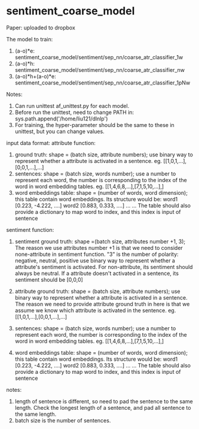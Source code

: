 # sentiment_coarse_model

Paper: uploaded to dropbox





The model to train:
1. (a-o)*e: sentiment_coarse_model/sentiment/sep_nn/coarse_atr_classifier_1w
2. (a-o)*h: sentiment_coarse_model/sentiment/sep_nn/coarse_atr_classifier_nw
3. (a-o)*h+(a-o)*e: sentiment_coarse_model/sentiment/sep_nn/coarse_atr_classifier_1pNw

Notes:
1. Can run unittest af_unittest.py for each model. 
2. Before run the unittest, need to change PATH in: sys.path.append('/home/liu121/dlnlp')
3. For training, the hyper-parameter should be the same to these in unittest, but you can change values.

input data format:
attribute function:
1. ground truth: shape = (batch size, attribute numbers); use binary way to represent whether a attribute is activated
in a sentence.
eg. [[1,0,1,...],[0,0,1,...],...]
2. sentences: shape = (batch size, words number); use a number to represent each word, the number is corresponding to
the index of the word in word embedding tables.
eg. [[1,4,6,8,...],[7,1,5,10,...],]
3. word embeddings table: shape = (number of words, word dimension); this table contain word embeddings.
Its structure would be:
word1 [0.223, -4.222, ....]
word2 [0.883, 0.333, ....]
... ...
The table should also provide a dictionary to map word to index, and this index is input of sentence

sentiment function:
1. sentiment ground truth: shape =(batch size, attributes number +1, 3); The reason we use attributes number +1 is that we need to
consider none-attribute in sentiment function. "3" is the number of polarity: negative, neutral, positive
use binary way to represent whether a attribute's sentiment is activated. For non-attribute, its sentiment should always be neutral.
If a attribute doesn't activated in a sentence, its sentiment should be [0,0,0]

2. attribute ground truth: shape = (batch size, attribute numbers); use binary way to represent whether a attribute is activated
in a sentence. The reason we need to provide attribute ground truth in here is that we assume we know which attribute is activated in the sentence.
eg. [[1,0,1,...],[0,0,1,...],...]

3. sentences: shape = (batch size, words number); use a number to represent each word, the number is corresponding to
the index of the word in word embedding tables.
eg. [[1,4,6,8,...],[7,1,5,10,...],]

4. word embeddings table: shape = (number of words, word dimension); this table contain word embeddings.
Its structure would be:
word1 [0.223, -4.222, ....]
word2 [0.883, 0.333, ....]
... ...
The table should also provide a dictionary to map word to index, and this index is input of sentence


notes:
1. length of sentence is different, so need to pad the sentence to the same length. Check the longest length of a sentence,
and pad all sentence to the same length.
2. batch size is the number of sentences.